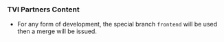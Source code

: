 ### TVI Partners Content

* For any form of development, the special branch ``frontend`` will be used then a merge will be issued.